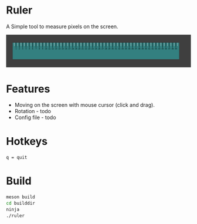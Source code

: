 # Ruler

A Simple tool to measure pixels on the screen.

![Screenshot](ruler.png)

# Features

* Moving on the screen with mouse cursor (click and drag).
* Rotation - todo
* Config file - todo

# Hotkeys

```
q = quit 
```

# Build

```sh
meson build
cd builddir
ninja
./ruler
```



